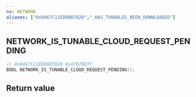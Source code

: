```yaml
---
ns: NETWORK
aliases: ["0x0467C11ED88B7D28","_HAS_TUNABLES_BEEN_DOWNLOADED"]
---
```

## NETWORK_IS_TUNABLE_CLOUD_REQUEST_PENDING

```c
// 0x0467C11ED88B7D28 0x47978D7F
BOOL NETWORK_IS_TUNABLE_CLOUD_REQUEST_PENDING();
```


## Return value
